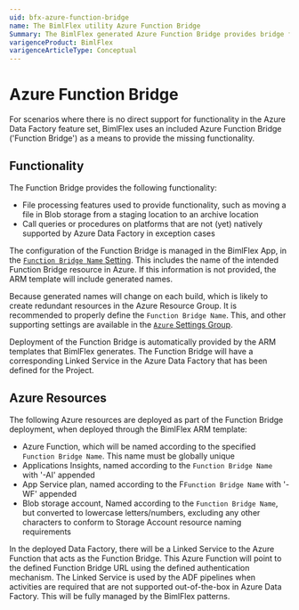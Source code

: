 ```yaml
---
uid: bfx-azure-function-bridge
name: The BimlFlex utility Azure Function Bridge
Summary: The BimlFlex generated Azure Function Bridge provides bridge features to support file operations and to support calls to unsupported technology or services.
varigenceProduct: BimlFlex
varigenceArticleType: Conceptual
---
```


# Azure Function Bridge

For scenarios where there is no direct support for functionality in the Azure Data Factory feature set, BimlFlex uses an included Azure Function Bridge ('Function Bridge') as a means to provide the missing functionality.

## Functionality

The Function Bridge provides the following functionality:

* File processing features used to provide functionality, such as moving a file in Blob storage from a staging location to an archive location
* Call queries or procedures on platforms that are not (yet) natively supported by Azure Data Factory in exception cases

The configuration of the Function Bridge is managed in the BimlFlex App, in the [`Function Bridge Name` Setting](xref:bimlflex-app-reference-documentation-setting-AzureFunctionBridgeName). This includes the name of the intended Function Bridge resource in Azure. If this information is not provided, the ARM template will include generated names.

Because generated names will change on each build, which is likely to create redundant resources in the Azure Resource Group. It is recommended to properly define the `Function Bridge Name`. This, and other supporting settings are available in the [`Azure` Settings Group](xref:bimlflex-app-reference-documentation-settings-index#azure).

Deployment of the Function Bridge is automatically provided by the ARM templates that BimlFlex generates. The Function Bridge will have a corresponding Linked Service in the Azure Data Factory that has been defined for the Project.

## Azure Resources

The following Azure resources are deployed as part of the Function Bridge deployment, when deployed through the BimlFlex ARM template:

* Azure Function, which will be named according to the specified `Function Bridge Name`. This name must be globally unique
* Applications Insights, named according to the `Function Bridge Name` with '-AI' appended
* App Service plan, named according to the F`Function Bridge Name` with '-WF' appended
* Blob storage account, Named according to the `Function Bridge Name`, but converted to lowercase letters/numbers, excluding any other characters to conform to Storage Account resource naming requirements

In the deployed Data Factory, there will be a Linked Service to the Azure Function that acts as the Function Bridge. This Azure Function will point to the defined Function Bridge URL using the defined authentication mechanism. The Linked Service is used by the ADF pipelines when activities are required that are not supported out-of-the-box in Azure Data Factory. This will be fully managed by the BimlFlex patterns.
